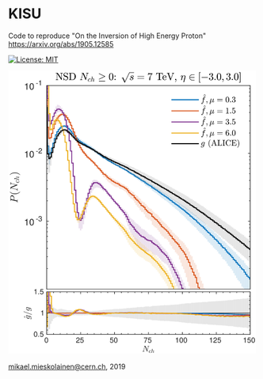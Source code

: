# KISU
Code to reproduce "On the Inversion of High Energy Proton"
<br>
https://arxiv.org/abs/1905.12585

[![License: MIT](https://img.shields.io/badge/License-MIT-yellow.svg)](https://opensource.org/licenses/MIT)

<img width="500px" src="figs/NSD_N0_SQRTS_7000_ETAMIN_-3.0_ETAMAX_3.0_SKIP0BIN_0.png">


mikael.mieskolainen@cern.ch, 2019
